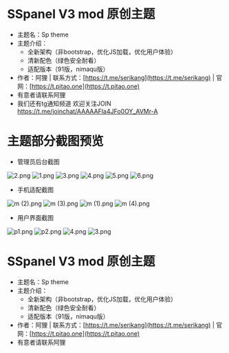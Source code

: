# SSpanel V3 mod 原创主题
- 主题名：Sp theme
- 主题介绍：
  - 全新架构（非bootstrap，优化JS加载，优化用户体验）
  - 清新配色（绿色安全耐看）
  - 适配版本（91版，nimaqu版）
- 作者：阿狸 | 联系方式：[https://t.me/serikang](https://t.me/serikang)  | 官网：[https://t.pitao.one](https://t.pitao.one)
- 有意者请联系阿狸
- 我们还有tg通知频道 欢迎关注JOIN https://t.me/joinchat/AAAAAFla4JFo0OY_AVMr-A

# 主题部分截图预览

- 管理员后台截图
<img src="https://i.loli.net/2018/09/18/5b9fd1ef7fce8.png" alt="2.png" title="2.png" />
<img src="https://i.loli.net/2018/09/18/5b9fd1efd2854.png" alt="1.png" title="1.png" />
<img src="https://i.loli.net/2018/09/18/5b9fd1efe6e09.png" alt="3.png" title="3.png" />
<img src="https://i.loli.net/2018/09/18/5b9fd1f00faef.png" alt="4.png" title="4.png" />
<img src="https://i.loli.net/2018/09/18/5b9fd1f02ae80.png" alt="5.png" title="5.png" />
<img src="https://i.loli.net/2018/09/18/5b9fd1f02b950.png" alt="6.png" title="6.png" />

- 手机适配截图
<img src="https://i.loli.net/2018/09/18/5b9fd2bf20a97.png" alt="m (2).png" title="m (2).png" />
<img src="https://i.loli.net/2018/09/18/5b9fd2bf2336e.png" alt="m (3).png" title="m (3).png" />
<img src="https://i.loli.net/2018/09/18/5b9fd2bf24e99.png" alt="m (1).png" title="m (1).png" />
<img src="https://i.loli.net/2018/09/18/5b9fd2bf41281.png" alt="m (4).png" title="m (4).png" />

- 用户界面截图
<img src="https://i.loli.net/2018/09/18/5b9fd340eab6e.png" alt="p1.png" title="p1.png" />
<img src="https://i.loli.net/2018/09/18/5b9fd340ec753.png" alt="p2.png" title="p2.png" />
<img src="https://i.loli.net/2018/09/18/5b9fd340ee20e.png" alt="4.png" title="4.png" />
<img src="https://i.loli.net/2018/09/18/5b9fd340efe2f.png" alt="3.png" title="3.png" />

# SSpanel V3 mod 原创主题
- 主题名：Sp theme
- 主题介绍：
  - 全新架构（非bootstrap，优化JS加载，优化用户体验）
  - 清新配色（绿色安全耐看）
  - 适配版本（91版，nimaqu版）
- 作者：阿狸 | 联系方式：[https://t.me/serikang](https://t.me/serikang)  | 官网：[https://t.pitao.one](https://t.pitao.one)
- 有意者请联系阿狸
